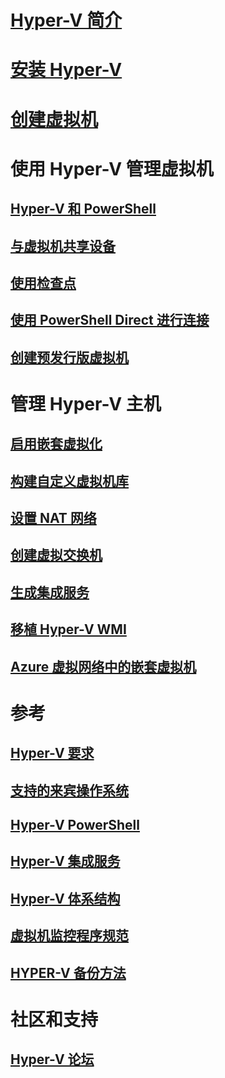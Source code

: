 # [Hyper-V 简介](./about/index.md)
# [安装 Hyper-V](quick-start/enable-hyper-v.md)
# [创建虚拟机](quick-start/quick-create-virtual-machine.md)

# 使用 Hyper-V 管理虚拟机
## [Hyper-V 和 PowerShell](quick-start/try-hyper-v-powershell.md)
## [与虚拟机共享设备](user-guide/enhanced-session-mode.md)
## [使用检查点](user-guide/checkpoints.md)
## [使用 PowerShell Direct 进行连接](user-guide/powershell-direct.md)
## [创建预发行版虚拟机](user-guide/create-pre-release-vm.md)

# 管理 Hyper-V 主机
## [启用嵌套虚拟化](user-guide/nested-virtualization.md)
## [构建自定义虚拟机库](user-guide/custom-gallery.md)
## [设置 NAT 网络](user-guide/setup-nat-network.md)
## [创建虚拟交换机](quick-start/connect-to-network.md)
## [生成集成服务](user-guide/make-integration-service.md)
## [移植 Hyper-V WMI](user-guide/refactor-wmiv1-to-wmiv2.md)
## [Azure 虚拟网络中的嵌套虚拟机](user-guide/nested-virtualization-azure-virtual-network.md) 

# 参考
## [Hyper-V 要求](reference/hyper-v-requirements.md)
## [支持的来宾操作系统](about/supported-guest-os.md)
## [Hyper-V PowerShell](https://technet.microsoft.com/library/hh848559.aspx)
## [Hyper-V 集成服务](reference/integration-services.md)
## [Hyper-V 体系结构](reference/hyper-v-architecture.md)
## [虚拟机监控程序规范](reference/tlfs.md)
## [HYPER-V 备份方法](reference/HyperVBackupApproaches.md)

# 社区和支持
## [Hyper-V 论坛](https://social.technet.microsoft.com/Forums/windowsserver/en-US/home?forum=winserverhyperv)

